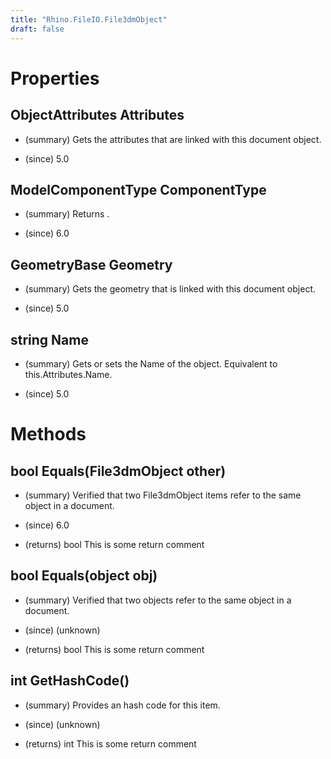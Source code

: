 ```yaml
---
title: "Rhino.FileIO.File3dmObject"
draft: false
---
```


# Properties
## ObjectAttributes Attributes
- (summary) 
     Gets the attributes that are linked with this document object.
     
- (since) 5.0
## ModelComponentType ComponentType
- (summary) 
     Returns .
     
- (since) 6.0
## GeometryBase Geometry
- (summary) 
     Gets the geometry that is linked with this document object.
     
- (since) 5.0
## string Name
- (summary) 
     Gets or sets the Name of the object. Equivalent to this.Attributes.Name.
     
- (since) 5.0
# Methods
## bool Equals(File3dmObject other)
- (summary) 
     Verified that two File3dmObject items refer to the same object in a document.
     
- (since) 6.0
- (returns) bool This is some return comment
## bool Equals(object obj)
- (summary) 
     Verified that two objects refer to the same object in a document.
     
- (since) (unknown)
- (returns) bool This is some return comment
## int GetHashCode()
- (summary) 
     Provides an hash code for this item.
     
- (since) (unknown)
- (returns) int This is some return comment

